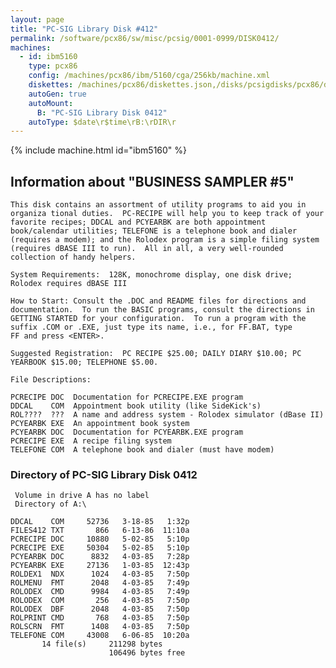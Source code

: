 ```yaml
---
layout: page
title: "PC-SIG Library Disk #412"
permalink: /software/pcx86/sw/misc/pcsig/0001-0999/DISK0412/
machines:
  - id: ibm5160
    type: pcx86
    config: /machines/pcx86/ibm/5160/cga/256kb/machine.xml
    diskettes: /machines/pcx86/diskettes.json,/disks/pcsigdisks/pcx86/diskettes.json
    autoGen: true
    autoMount:
      B: "PC-SIG Library Disk 0412"
    autoType: $date\r$time\rB:\rDIR\r
---
```


{% include machine.html id="ibm5160" %}

## Information about "BUSINESS SAMPLER #5"

    This disk contains an assortment of utility programs to aid you in
    organiza tional duties.  PC-RECIPE will help you to keep track of your
    favorite recipes; DDCAL and PCYEARBK are both appointment
    book/calendar utilities; TELEFONE is a telephone book and dialer
    (requires a modem); and the Rolodex program is a simple filing system
    (requires dBASE III to run).  All in all, a very well-rounded
    collection of handy helpers.
    
    System Requirements:  128K, monochrome display, one disk drive;
    Rolodex requires dBASE III
    
    How to Start: Consult the .DOC and README files for directions and
    documentation.  To run the BASIC programs, consult the directions in
    GETTING STARTED for your configuration.  To run a program with the
    suffix .COM or .EXE, just type its name, i.e., for FF.BAT, type
    FF and press <ENTER>.
    
    Suggested Registration:  PC RECIPE $25.00; DAILY DIARY $10.00; PC
    YEARBOOK $15.00; TELEPHONE $5.00.
    
    File Descriptions:
    
    PCRECIPE DOC  Documentation for PCRECIPE.EXE program
    DDCAL    COM  Appointment book utility (like SideKick's)
    ROL????  ???  A name and address system - Rolodex simulator (dBase II)
    PCYEARBK EXE  An appointment book system
    PCYEARBK DOC  Documentation for PCYEARBK.EXE program
    PCRECIPE EXE  A recipe filing system
    TELEFONE COM  A telephone book and dialer (must have modem)

### Directory of PC-SIG Library Disk 0412

     Volume in drive A has no label
     Directory of A:\

    DDCAL    COM     52736   3-18-85   1:32p
    FILES412 TXT       866   6-13-86  11:10a
    PCRECIPE DOC     10880   5-02-85   5:10p
    PCRECIPE EXE     50304   5-02-85   5:10p
    PCYEARBK DOC      8832   4-03-85   7:28p
    PCYEARBK EXE     27136   1-03-85  12:43p
    ROLDEX1  NDX      1024   4-03-85   7:50p
    ROLMENU  FMT      2048   4-03-85   7:49p
    ROLODEX  CMD      9984   4-03-85   7:49p
    ROLODEX  COM       256   4-03-85   7:50p
    ROLODEX  DBF      2048   4-03-85   7:50p
    ROLPRINT CMD       768   4-03-85   7:50p
    ROLSCRN  FMT      1408   4-03-85   7:50p
    TELEFONE COM     43008   6-06-85  10:20a
           14 file(s)     211298 bytes
                          106496 bytes free
